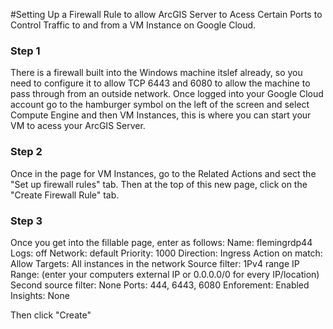 #Setting Up a Firewall Rule to allow ArcGIS Server to Acess Certain Ports to Control Traffic to and from a VM Instance on Google Cloud.

### Step 1
There is a firewall built into the Windows machine itslef already, so you need to configure it to allow TCP 6443 and 6080 to allow the machine to pass through from an outside network.
Once logged into your Google Cloud account go to the hamburger symbol on the left of the screen and select Compute Engine and then VM Instances, this is where you can start your VM to acess your ArcGIS Server.

### Step 2
Once in the page for VM Instances, go to the Related Actions and sect the "Set up firewall rules" tab. Then at the top of this new page, click on the "Create Firewall Rule" tab.

### Step 3
Once you get into the fillable page, enter as follows:
Name: flemingrdp44
Logs: off
Network: default
Priority: 1000
Direction: Ingress
Action on match: Allow
Targets: All instances in the network
Source filter: 1Pv4 range
IP Range: (enter your computers external IP or 0.0.0.0/0 for every IP/location)
Second source filter: None
Ports: 444, 6443, 6080
Enforement: Enabled 
Insights: None

Then click "Create"


